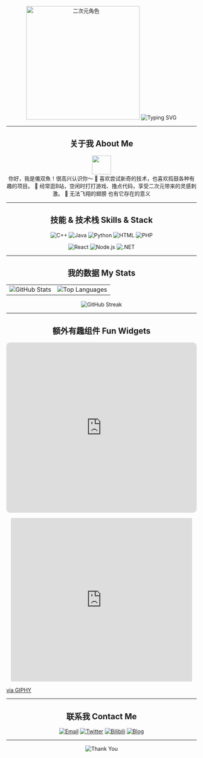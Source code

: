 <!-- 
    欢迎使用这份 README 模板！
    你可以根据自己的喜好修改文字、图片、徽章与数据。
    二次元风格的插画请自备，下面只是示意占位。
    在你自己的 GitHub Profile 仓库中使用时，需要将 `username` 替换成你的 GitHub 用户名。
-->

<!-- 顶部看板娘与欢迎Banner -->
<p align="center">
  <!-- 使用自己喜欢的二次元角色插图 -->
  <img src="https://www.iryougi.com/wp-content/uploads/2024/06/cropped-1718875770-处理完成图片20240620172915.png" alt="二次元角色" width="300" />

  <!-- 欢迎Banner（可使用ASCII ART或工具生成） -->
  <!-- 欢迎Banner：使用readme-typing-svg定制文字 -->
  <img src="https://readme-typing-svg.herokuapp.com?font=%E8%8B%B1%E9%BA%BB%E4%BB%96&size=30&duration=4000&color=FFFFFF&center=true&vCenter=true&multiline=true&width=600&height=90&lines=KAMITSUBAKI+STUDIO;🌸神椿仮想世界斫究開発部" alt="Typing SVG" />
</p>

---

<!-- 自我介绍区 -->
<h2 align="center">关于我 About Me</h2>

<p align="center">
  <img src="https://media.giphy.com/media/QyJ0We4GHpjBa/giphy.gif" width="50" /> <br>
  你好，我是儀双魚！很高兴认识你～  
  🌸 喜欢尝试新奇的技术，也喜欢捣鼓各种有趣的项目。  
  🎀 经常逛B站，空闲时打打游戏、撸点代码，享受二次元带来的灵感刺激。  
  💖 无法飞翔的翅膀 也有它存在的意义
</p>

---

<!-- Skill 栏与徽章 -->
<h2 align="center">技能 & 技术栈 Skills & Stack</h2>
<p align="center">
  <!-- 编程语言徽章 -->
  <img src="https://img.shields.io/badge/C++-00599C?style=flat-square&logo=c%2B%2B&logoColor=white" alt="C++" />
  <img src="https://img.shields.io/badge/Java-007396?style=flat-square&logo=java&logoColor=white" alt="Java" />
  <img src="https://img.shields.io/badge/Python-3776AB?style=flat-square&logo=python&logoColor=ffffff" alt="Python" />
  <img src="https://img.shields.io/badge/HTML-E34F26?style=flat-square&logo=html5&logoColor=ffffff" alt="HTML" />
  <img src="https://img.shields.io/badge/PHP-777BB4?style=flat-square&logo=php&logoColor=ffffff" alt="PHP" />
</p>

<p align="center">
  <!-- 框架与工具徽章 -->
  <img src="https://img.shields.io/badge/React-61DAFB?style=flat-square&logo=react&logoColor=000000" alt="React" />
  <img src="https://img.shields.io/badge/Node.js-339933?style=flat-square&logo=node.js&logoColor=ffffff" alt="Node.js" />
  <img src="https://img.shields.io/badge/.NET-512BD4?style=flat-square&logo=.net&logoColor=ffffff" alt=".NET" />
</p>

---

<!-- 动态数据展示 -->
<h2 align="center">我的数据 My Stats</h2>
<p align="center">
  <table>
    <tr>
      <td>
        <img src="https://github-readme-stats.vercel.app/api?username=iRyougi&show_icons=true&title_color=bc719a&text_color=35307a&icon_color=bc719a&bg_color=00000000&border_color=35307a&border_radius=8&include_all_commits=true&hide_border=false&custom_title=iRyougi's%20GitHub%20Stats" alt="GitHub Stats" />
      </td>
      <td>
        <!-- 通过card_width统一宽度 -->
        <img src="https://github-readme-stats.vercel.app/api/top-langs/?username=iRyougi&layout=compact&title_color=bc719a&text_color=35307a&icon_color=bc719a&bg_color=00000000&border_color=35307a&border_radius=8&hide_border=false&card_width=300" alt="Top Languages" />
      </td>
    </tr>
  </table>
</p>

<p align="center">
  <!-- GitHub Streak -->
  <img src="https://streak-stats.demolab.com/?user=iRyougi&theme=radical" alt="GitHub Streak" />
</p>

---

<!-- 动态小组件 (动漫追番进度/音乐播放等 - 这些需要额外服务支持，这里仅示例) -->
<h2 align="center">额外有趣组件 Fun Widgets</h2>
<p align="center">
  <!-- 嵌入Apple Music播放器 -->
  <!-- 替换iframe src为你生成的Apple Music嵌入链接 -->
  <iframe allow="autoplay *; encrypted-media *; fullscreen *; clipboard-write" frameborder="0" height="450" style="width:100%;max-width:660px;overflow:hidden;border-radius:10px;" sandbox="allow-forms allow-popups allow-same-origin allow-scripts allow-storage-access-by-user-activation allow-top-navigation-by-user-activation" src="https://embed.music.apple.com/cn/album/kioku-ep/1618713323"></iframe>
</p>

<p align="center">
  <!-- 可选：音乐相关的GIF或动画 -->
  <iframe src="https://giphy.com/embed/6FjaNxfq8vHSQI0aVm" width="480" height="432" style="" frameBorder="0" class="giphy-embed" allowFullScreen></iframe><p><a href="https://giphy.com/gifs/music-cat-dancing-6FjaNxfq8vHSQI0aVm">via GIPHY</a></p>
</p>

---

<!-- 联系方式与社交连接 -->
<h2 align="center">联系我 Contact Me</h2>
<p align="center">
  <!-- 替换成你自己的链接 -->
  <a href="mailto:iryougi@iryougi.com"><img src="https://img.shields.io/badge/Email-D14836?style=flat-square&logo=gmail&logoColor=white" alt="Email"></a>
  <a href="https://twitter.com/your_twitter" target="_blank"><img src="https://img.shields.io/badge/Twitter-1DA1F2?style=flat-square&logo=twitter&logoColor=white" alt="Twitter"></a>
  <a href="https://space.bilibili.com/106724280" target="_blank"><img src="https://img.shields.io/badge/Bilibili-00A1D6?style=flat-square&logo=bilibili&logoColor=white" alt="Bilibili"></a>
  <a href="https://www.iryougi.com" target="_blank"><img src="https://img.shields.io/badge/Blog-FFA500?style=flat-square&logo=rss&logoColor=white" alt="Blog"></a>
</p>

---

<p align="center">
  <!-- 更改为与你的主色调一致的颜色 -->
  <img src="https://readme-typing-svg.herokuapp.com?color=bc719a&size=18&center=true&vCenter=true&lines=感谢看到这里！;希望能在这里找到灵感！" alt="Thank You" />
</p>

